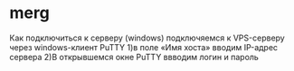 # merg

Как подключиться к серверу (windows)
    подключяемся к VPS-серверу через windows-клиент PuTTY
      1)в поле «Имя хоста» вводим IP-адрес сервера
      2)В открывшемся окне PuTTY ввводим логин и пароль
   
